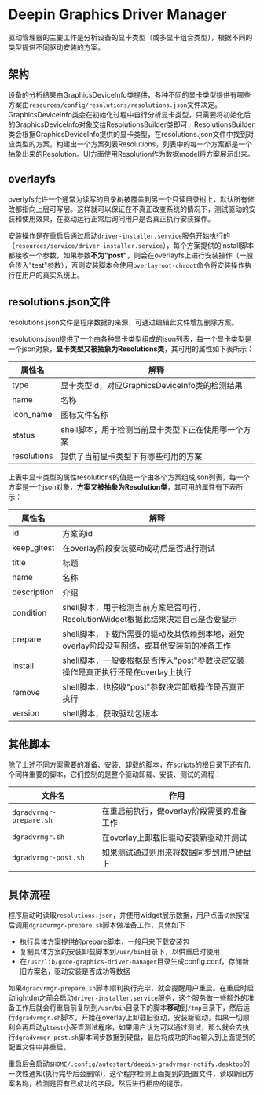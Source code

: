 # Deepin Graphics Driver Manager
驱动管理器的主要工作是分析设备的显卡类型（或多显卡组合类型），根据不同的类型提供不同驱动安装的方案。

## 架构
设备的分析结果由GraphicsDeviceInfo类提供，各种不同的显卡类型提供有哪些方案由`resources/config/resolutions/resolutions.json`文件决定。GraphicsDeviceInfo类会在初始化过程中自行分析显卡类型，只需要将初始化后的GraphicsDeviceInfo对象交给ResolutionsBuilder类即可，ResolutionsBuilder类会根据GraphicsDeviceInfo提供的显卡类型，在resolutions.json文件中找到对应类型的方案，构建出一个方案列表Resolutions，列表中的每一个方案都是一个抽象出来的Resolution。UI方面使用Resolution作为数据model将方案展示出来。

## overlayfs
overlyfs允许一个通常为读写的目录树被覆盖到另一个只读目录树上，默认所有修改都指向上层可写层。这样就可以保证在不真正改变系统的情况下，测试驱动的安装和使用效果，在驱动运行正常后询问用户是否真正执行安装操作。

安装操作是在重启后通过启动`driver-installer.service`服务开始执行的（`resources/service/driver-installer.service`），每个方案提供的install脚本都接收一个参数，如果参数**不为"post"**，则会在overlayfs上进行安装操作（一般会传入"test"参数），否则安装脚本会使用`overlayroot-chroot`命令将安装操作执行在用户的真实系统上。

## resolutions.json文件
resolutions.json文件是程序数据的来源，可通过编辑此文件增加删除方案。

resolutions.json提供了一个由各种显卡类型组成的json列表，每一个显卡类型是一个json对象，**显卡类型又被抽象为Resolutions类**，其可用的属性如下表所示：

|属性名             |解释|
|----               |----|
|type               |显卡类型id，对应GraphicsDeviceInfo类的检测结果|
|name               |名称|
|icon_name          |图标文件名称|
|status             |shell脚本，用于检测当前显卡类型下正在使用哪一个方案|
|resolutions        |提供了当前显卡类型下有哪些可用的方案|

上表中显卡类型的属性resolutions的值是一个由各个方案组成json列表，每一个方案是一个json对象，**方案又被抽象为Resolution类**，其可用的属性有下表所示：

|属性名             |解释|
|----               |----|
|id                 |方案的id|
|keep_gltest        |在overlay阶段安装驱动成功后是否进行测试|
|title              |标题|
|name               |名称|
|description        |介绍|
|condition          |shell脚本，用于检测当前方案是否可行，ResolutionWidget根据此结果决定自己是否要显示|
|prepare            |shell脚本，下载所需要的驱动及其依赖到本地，避免overlay阶段没有网络，或其他安装前的准备工作|
|install            |shell脚本，一般要根据是否传入"post"参数决定安装操作是真正执行还是在overlay上执行|
|remove             |shell脚本，也接收"post"参数决定卸载操作是否真正执行|
|version            |shell脚本，获取驱动包版本|

## 其他脚本
除了上述不同方案需要的准备、安装、卸载的脚本，在scripts的根目录下还有几个同样重要的脚本，它们控制的是整个驱动卸载、安装、测试的流程：

|文件名                       |作用|
|----                         |----|
|`dgradvrmgr-prepare.sh`      |在重启前执行，做overlay阶段需要的准备工作|
|`dgradvrmgr.sh`              |在overlay上卸载旧驱动安装新驱动并测试|
|`dgradvrmgr-post.sh`         |如果测试通过则用来将数据同步到用户硬盘上|


## 具体流程
程序启动时读取`resolutions.json`，并使用widget展示数据，用户点击`切换`按钮后调用`dgradvrmgr-prepare.sh`脚本做准备工作，具体如下：

- 执行具体方案提供的prepare脚本，一般用来下载安装包
- 复制具体方案的安装卸载脚本到`/usr/bin`目录下，以供重启时使用
- 在`/usr/lib/gxde-graphics-driver-manager`目录生成config.conf，存储新旧方案名，驱动安装是否成功等数据

如果`dgradvrmgr-prepare.sh`脚本顺利执行完毕，就会提醒用户重启。在重启时启动lightdm之前会启动`driver-installer.service`服务，这个服务做一些额外的准备工作后就会将重启前复制到`/usr/bin`目录下的脚本**移动**到`/tmp`目录下，然后运行`dgradvrmgr.sh`脚本，开始在overlay上卸载旧驱动，安装新驱动，如果一切顺利会再启动`gltest`小茶壶测试程序，如果用户认为可以通过测试，那么就会去执行`dgradvrmgr-post.sh`脚本同步数据到硬盘，最后将成功的flag输入到上面提到的配置文件中并重启。

重启后会启动`$HOME/.config/autostart/deepin-gradvrmgr-notify.desktop`的一次性通知(执行完毕后会删除)，这个程序检测上面提到的配置文件，读取新旧方案名称，检测是否有已成功的字段，然后进行相应的提示。

